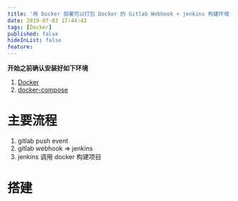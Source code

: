 ```yaml
---
title: '用 Docker 部署可以打包 Docker 的 Gitlab Webhook + jenkins 构建环境'
date: 2019-07-03 17:44:43
tags: [Docker]
published: false
hideInList: false
feature: 
---
```

**开始之前确认安装好如下环境**

1. [Docker](https://www.docker.com/)
2. [docker-compose](https://docs.docker.com/compose/)

# 主要流程

1. gitlab push event
2. gitlab webhook => jenkins
3. jenkins 调用 docker 构建项目

# 搭建

